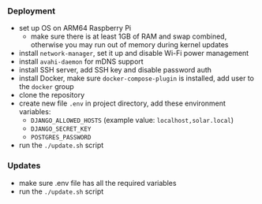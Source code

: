 ### Deployment

- set up OS on ARM64 Raspberry Pi
  - make sure there is at least 1GB of RAM and swap combined, otherwise you may
    run out of memory during kernel updates
- install `network-manager`, set it up and disable Wi-Fi power management
- install `avahi-daemon` for mDNS support
- install SSH server, add SSH key and disable password auth
- install Docker, make sure `docker-compose-plugin` is installed, add user to
  the `docker` group
- clone the repository
- create new file `.env` in project directory, add these environment variables:
  - `DJANGO_ALLOWED_HOSTS` (example value: `localhost,solar.local`)
  - `DJANGO_SECRET_KEY`
  - `POSTGRES_PASSWORD`
- run the `./update.sh` script

### Updates

- make sure .env file has all the required variables
- run the `./update.sh` script
